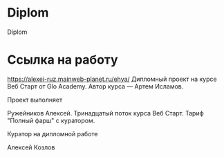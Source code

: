 # Diplom

Diplom

# Ссылка на работу
https://alexei-ruz.mainweb-planet.ru/ehya/
Дипломный проект на курсе Веб Старт от Glo Academy. Автор курса — Артем Исламов.

Проект выполняет

Ружейников Алексей. Тринадцатый поток курса Веб Старт. Тариф "Полный фарш" с куратором.

Куратор на дипломной работе

Алексей Козлов
